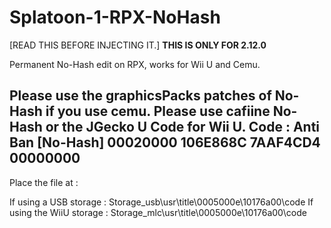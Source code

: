 # Splatoon-1-RPX-NoHash
[READ THIS BEFORE INJECTING IT.] 
**THIS IS ONLY FOR 2.12.0**

Permanent No-Hash edit on RPX, works for Wii U and Cemu.

Please use the graphicsPacks patches of No-Hash if you use cemu.
Please use cafiine No-Hash or the JGecko U Code for Wii U. 
Code : 
Anti Ban [No-Hash]
00020000 106E868C
7AAF4CD4 00000000
-----------------------------------------------------------------------------------

Place the file at : 

If using a USB storage : Storage_usb\usr\title\0005000e\10176a00\code
If using the WiiU storage : Storage_mlc\usr\title\0005000e\10176a00\code


